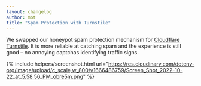 ```yaml
---
layout: changelog
author: mot
title: "Spam Protection with Turnstile"
---
```


We swapped our honeypot spam protection mechanism for [Cloudflare Turnstile](https://blog.cloudflare.com/turnstile-private-captcha-alternative/). It is more reliable at catching spam and the experience is still good – no annoying captchas identifying traffic signs. 

{% include helpers/screenshot.html url="https://res.cloudinary.com/dotenv-org/image/upload/c_scale,w_800/v1666486759/Screen_Shot_2022-10-22_at_5.58.56_PM_obre5m.png" %}
